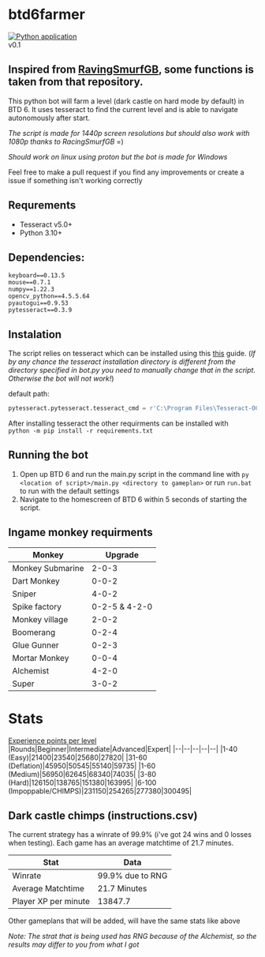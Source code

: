 # btd6farmer
[![Python application](https://github.com/linus-jansson/btd6farmer/actions/workflows/check_bot.yml/badge.svg?branch=main)](https://github.com/linus-jansson/btd6farmer/actions/workflows/check_bot.yml)
\
v0.1
## Inspired from [RavingSmurfGB](https://github.com/RavingSmurfGB/Py_AutoBloons), some functions is taken from that repository.

This python bot will farm a level (dark castle on hard mode by default) in BTD 6. It uses tesseract to find the current level and is able to navigate autonomously after start.

*The script is made for 1440p screen resolutions but should also work with 1080p thanks to RacingSmurfGB* =)

*Should work on linux using proton but the bot is made for Windows*

Feel free to make a pull request if you find any improvements or create a issue if something isn't working correctly
## Requrements
- Tesseract v5.0+
- Python 3.10+

## Dependencies:
```
keyboard==0.13.5
mouse==0.7.1
numpy==1.22.3
opencv_python==4.5.5.64
pyautogui==0.9.53
pytesseract==0.3.9
```
## Instalation
The script relies on tesseract which can be installed using this [this](https://github.com/UB-Mannheim/tesseract/wiki) guide. 
(*If by any chance the tesseract installation directory is different from the directory specified in bot.py you need to manually change that in the script. Otherwise the bot will not work!*)

default path:
```py
pytesseract.pytesseract.tesseract_cmd = r'C:\Program Files\Tesseract-OCR\tesseract.exe'
```

After installing tesseract the other requirments can be installed with\
`python -m pip install -r requirements.txt`

## Running the bot
1. Open up BTD 6 and run the main.py script in the command line with `py <location of script>/main.py <directory to gameplan>` or run `run.bat` to run with the default settings
2. Navigate to the homescreen of BTD 6 within 5 seconds of starting the script.

## Ingame monkey requirments
|Monkey|Upgrade|
|--|--|
|Monkey Submarine|2-0-3|
|Dart Monkey|0-0-2|
|Sniper| 4-0-2 |
|Spike factory| 0-2-5 & 4-2-0|
|Monkey village|2-0-2|
|Boomerang|0-2-4|
|Glue Gunner|0-2-3|
|Mortar Monkey|0-0-4|
|Alchemist|4-2-0|
|Super|3-0-2|


# Stats
[Experience points per level](https://bloons.fandom.com/wiki/Experience_Point_Farming)
|Rounds|Beginner|Intermediate|Advanced|Expert|
|--|--|--|--|--|
|1-40 (Easy)|21400|23540|25680|27820|
|31-60 (Deflation)|45950|50545|55140|59735|
|1-60 (Medium)|56950|62645|68340|74035|
|3-80 (Hard)|126150|138765|151380|163995|
|6-100 (Impoppable/CHIMPS)|231150|254265|277380|300495|

## Dark castle chimps (instructions.csv)
The current strategy has a winrate of 99.9% (i've got 24 wins and 0 losses when testing). Each game has an average matchtime of 21.7 minutes.

|Stat|Data|
|--|--|
|Winrate|99.9% due to RNG|
|Average Matchtime|21.7 Minutes|
|Player XP per minute|13847.7|

Other gameplans that will be added, will have the same stats like above

*Note: The strat that is being used has RNG because of the Alchemist, so the results may differ to you from what I got*
